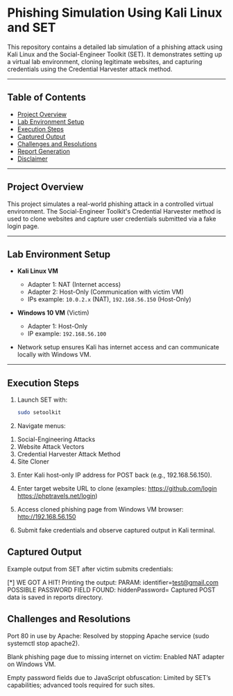 
# Phishing Simulation Using Kali Linux and SET

This repository contains a detailed lab simulation of a phishing attack using Kali Linux and the Social-Engineer Toolkit (SET). It demonstrates setting up a virtual lab environment, cloning legitimate websites, and capturing credentials using the Credential Harvester attack method.

---

## Table of Contents

- [Project Overview](#project-overview)  
- [Lab Environment Setup](#lab-environment-setup)  
- [Execution Steps](#execution-steps)  
- [Captured Output](#captured-output)  
- [Challenges and Resolutions](#challenges-and-resolutions)  
- [Report Generation](#report-generation)  
- [Disclaimer](#disclaimer)  

---

## Project Overview

This project simulates a real-world phishing attack in a controlled virtual environment. The Social-Engineer Toolkit's Credential Harvester method is used to clone websites and capture user credentials submitted via a fake login page.

---

## Lab Environment Setup

- **Kali Linux VM**  
  - Adapter 1: NAT (Internet access)  
  - Adapter 2: Host-Only (Communication with victim VM)  
  - IPs example: `10.0.2.x` (NAT), `192.168.56.150` (Host-Only)

- **Windows 10 VM** (Victim)  
  - Adapter 1: Host-Only  
  - IP example: `192.168.56.100`

- Network setup ensures Kali has internet access and can communicate locally with Windows VM.

---

## Execution Steps

1. Launch SET with:  
   ```bash
   sudo setoolkit
2. Navigate menus:
   
  1) Social-Engineering Attacks  
  2) Website Attack Vectors  
  3) Credential Harvester Attack Method  
  2) Site Cloner

3. Enter Kali host-only IP address for POST back (e.g., 192.168.56.150).

4. Enter target website URL to clone (examples:
    https://github.com/login
    https://phptravels.net/login)

5. Access cloned phishing page from Windows VM browser:
    http://192.168.56.150

6. Submit fake credentials and observe captured output in Kali terminal.

## Captured Output
Example output from SET after victim submits credentials:


[*] WE GOT A HIT! Printing the output:
PARAM: identifier=test@gmail.com
POSSIBLE PASSWORD FIELD FOUND: hiddenPassword=
Captured POST data is saved in reports directory.

## Challenges and Resolutions
Port 80 in use by Apache: Resolved by stopping Apache service (sudo systemctl stop apache2).

Blank phishing page due to missing internet on victim: Enabled NAT adapter on Windows VM.

Empty password fields due to JavaScript obfuscation: Limited by SET’s capabilities; advanced tools required for such sites.

